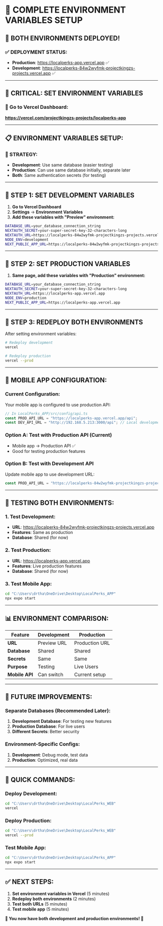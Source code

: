 # 🔧 **COMPLETE ENVIRONMENT VARIABLES SETUP**

## 🎯 **BOTH ENVIRONMENTS DEPLOYED!**

### **✅ DEPLOYMENT STATUS:**
- **Production**: https://localperks-app.vercel.app ✅
- **Development**: https://localperks-84w2wyfmk-projectkingzs-projects.vercel.app ✅

---

## 🚨 **CRITICAL: SET ENVIRONMENT VARIABLES**

### **🔗 Go to Vercel Dashboard:**
**https://vercel.com/projectkingzs-projects/localperks-app**

---

## 📋 **ENVIRONMENT VARIABLES SETUP:**

### **🎯 STRATEGY:**
- **Development**: Use same database (easier testing)
- **Production**: Can use same database initially, separate later
- **Both**: Same authentication secrets (for testing)

---

## 🔧 **STEP 1: SET DEVELOPMENT VARIABLES**

1. **Go to Vercel Dashboard**
2. **Settings** → **Environment Variables**
3. **Add these variables with "Preview" environment:**

```bash
DATABASE_URL=your_database_connection_string
NEXTAUTH_SECRET=your-super-secret-key-32-characters-long
NEXTAUTH_URL=https://localperks-84w2wyfmk-projectkingzs-projects.vercel.app
NODE_ENV=development
NEXT_PUBLIC_APP_URL=https://localperks-84w2wyfmk-projectkingzs-projects.vercel.app
```

---

## 🔧 **STEP 2: SET PRODUCTION VARIABLES**

1. **Same page, add these variables with "Production" environment:**

```bash
DATABASE_URL=your_database_connection_string
NEXTAUTH_SECRET=your-super-secret-key-32-characters-long
NEXTAUTH_URL=https://localperks-app.vercel.app
NODE_ENV=production
NEXT_PUBLIC_APP_URL=https://localperks-app.vercel.app
```

---

## 🔧 **STEP 3: REDEPLOY BOTH ENVIRONMENTS**

After setting environment variables:

```bash
# Redeploy development
vercel

# Redeploy production
vercel --prod
```

---

## 📱 **MOBILE APP CONFIGURATION:**

### **Current Configuration:**
Your mobile app is configured to use production API:
```typescript
// In LocalPerks_APP/src/config/api.ts
const PROD_API_URL = "https://localperks-app.vercel.app/api";
const DEV_API_URL = "http://192.168.5.213:3000/api"; // Local development
```

### **Option A: Test with Production API (Current)**
- Mobile app → Production API ✅
- Good for testing production features

### **Option B: Test with Development API**
Update mobile app to use development URL:
```typescript
const PROD_API_URL = "https://localperks-84w2wyfmk-projectkingzs-projects.vercel.app/api";
```

---

## 🧪 **TESTING BOTH ENVIRONMENTS:**

### **1. Test Development:**
- **URL**: https://localperks-84w2wyfmk-projectkingzs-projects.vercel.app
- **Features**: Same as production
- **Database**: Shared (for now)

### **2. Test Production:**
- **URL**: https://localperks-app.vercel.app
- **Features**: Live production features
- **Database**: Shared (for now)

### **3. Test Mobile App:**
```bash
cd "C:\Users\drtha\OneDrive\Desktop\LocalPerks_APP"
npx expo start
```

---

## 📊 **ENVIRONMENT COMPARISON:**

| Feature | Development | Production |
|---------|-------------|------------|
| **URL** | Preview URL | Production URL |
| **Database** | Shared | Shared |
| **Secrets** | Same | Same |
| **Purpose** | Testing | Live Users |
| **Mobile API** | Can switch | Current setup |

---

## 🔄 **FUTURE IMPROVEMENTS:**

### **Separate Databases (Recommended Later):**
1. **Development Database**: For testing new features
2. **Production Database**: For live users
3. **Different Secrets**: Better security

### **Environment-Specific Configs:**
1. **Development**: Debug mode, test data
2. **Production**: Optimized, real data

---

## 🚀 **QUICK COMMANDS:**

### **Deploy Development:**
```bash
cd "C:\Users\drtha\OneDrive\Desktop\LocalPerks_WEB"
vercel
```

### **Deploy Production:**
```bash
cd "C:\Users\drtha\OneDrive\Desktop\LocalPerks_WEB"
vercel --prod
```

### **Test Mobile App:**
```bash
cd "C:\Users\drtha\OneDrive\Desktop\LocalPerks_APP"
npx expo start
```

---

## ✅ **NEXT STEPS:**

1. **Set environment variables in Vercel** (5 minutes)
2. **Redeploy both environments** (2 minutes)
3. **Test both URLs** (5 minutes)
4. **Test mobile app** (5 minutes)

**🎉 You now have both development and production environments! 🎉**





